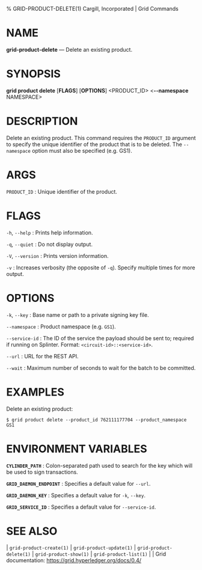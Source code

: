 % GRID-PRODUCT-DELETE(1) Cargill, Incorporated | Grid Commands
<!--
  Copyright 2018-2021 Cargill Incorporated
  Licensed under Creative Commons Attribution 4.0 International License
  https://creativecommons.org/licenses/by/4.0/
-->

NAME
====

**grid-product-delete** — Delete an existing product.

SYNOPSIS
========

**grid product delete** \[**FLAGS**\] \[**OPTIONS**\] <PRODUCT_ID>
<**--namespace** NAMESPACE>

DESCRIPTION
===========

Delete an existing product. This command requires the `PRODUCT_ID` argument
to specify the unique identifier of the product that is to be deleted. The
`--namespace` option must also be specified (e.g. GS1).

ARGS
====

`PRODUCT_ID`
: Unique identifier of the product.

FLAGS
=====

`-h`, `--help`
: Prints help information.


`-q`, `--quiet`
: Do not display output.

`-V`, `--version`
: Prints version information.

`-v`
: Increases verbosity (the opposite of `-q`). Specify multiple times for
  more output.


OPTIONS
=======

`-k`, `--key`
: Base name or path to a private signing key file.

`--namespace`
: Product namespace (e.g. `GS1`).

`--service-id`
: The ID of the service the payload should be sent to; required if running
  on Splinter. Format: `<circuit-id>::<service-id>`.

`--url`
: URL for the REST API.

`--wait`
: Maximum number of seconds to wait for the batch to be committed.

EXAMPLES
========

Delete an existing product:
```
$ grid product delete --product_id 762111177704 --product_namespace GS1
```

ENVIRONMENT VARIABLES
=====================

**`CYLINDER_PATH`**
: Colon-separated path used to search for the key which will be used
  to sign transactions.

**`GRID_DAEMON_ENDPOINT`**
: Specifies a default value for `--url`.

**`GRID_DAEMON_KEY`**
: Specifies a default value for  `-k`, `--key`.

**`GRID_SERVICE_ID`**
: Specifies a default value for `--service-id`.

SEE ALSO
========
| `grid-product-create(1)`
| `grid-product-update(1)`
| `grid-product-delete(1)`
| `grid-product-show(1)`
| `grid-product-list(1)`
|
| Grid documentation: https://grid.hyperledger.org/docs/0.4/
